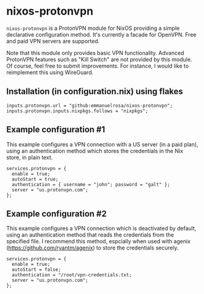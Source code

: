 # nixos-protonvpn

`nixos-protonvpn` is a ProtonVPN module for NixOS providing a simple declarative configuration method. It's currently a facade for OpenVPN. Free and paid VPN servers are supported.

Note that this module only provides basic VPN functionality. Advanced ProtonVPN features such as "Kill Switch" are not provided by this module. Of course, feel free to submit improvements. For instance, I would like to reimplement this using WireGuard.

## Installation (in configuration.nix) using flakes

```
inputs.protonvpn.url = "github:emmanuelrosa/nixos-protonvpn";
inputs.protonvpn.inputs.nixpkgs.follows = "nixpkgs";
```

## Example configuration #1

This example configures a VPN connection with a US server (in a paid plan), using an authentication method which stores the credentials in the Nix store, in plain text.

```
services.protonvpn = {
  enable = true;
  autoStart = true;
  authentication = { username = "john"; password = "galt" };
  server = "us.protonvpn.com";
};
```

## Example configuration #2

This example configures a VPN connection which is deactivated by default, using an authentication method that reads the credentials from the specified file. I recommend this method, espcially when used with agenix (https://github.com/ryantm/agenix) to store the credentials securely.

```
services.protonvpn = {
  enable = true;
  autoStart = false;
  authentication = "/root/vpn-credentials.txt;
  server = "us.protonvpn.com";
};
```
